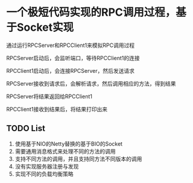 # 一个极短代码实现的RPC调用过程，基于Socket实现

通过运行RPCServer和RPCClient1来模拟RPC调用过程

RPCServer启动后，会监听端口，等待RPCClient1的连接

RPCClient1启动后，会连接RPCServer，然后发送请求

RPCServer接收到请求后，会解析请求，然后调用相应的方法，得到结果

RPCServer将结果返回给RPCClient1

RPCClient1接收到结果后，将结果打印出来

## TODO List

1. 使用基于NIO的Netty替换的基于BIO的Socket
2. 需要通用消息格式来处理不同的方法的调用
3. 支持不同方法的调用，并且支持同方法不同版本的调用 
4. 没有实现服务器注册与发现
5. 实现不同的负载均衡策略